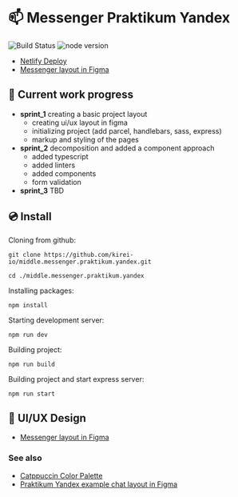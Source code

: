 # 📫 Messenger Praktikum Yandex

![Build Status](https://img.shields.io/github/actions/workflow/status/kirei-io/middle.messenger.praktikum.yandex/tests.yml?style=flat-square&l&labelColor=24273a&color=b7bdf8 "Build status")
![node version](https://img.shields.io/static/v1?label=node&message=%3E=14&style=flat-square&logo=node.js&labelColor=24273a&color=8bd5ca&logoColor=cad3f5 "node version >= 14")

* [Netlify Deploy](https://kirei-study-messanger.netlify.app/)
* [Messenger layout in Figma](https://www.figma.com/file/6KYG6oVWJe0VvCROyIUhjy/chat-app?node-id=17%3A84&t=oi1Iqbcf4oqN3JGq-1)

## 🦥 Current work progress

* **sprint_1** creating a basic project layout
  * creating ui/ux layout in figma
  * initializing project (add parcel, handlebars, sass, express)
  * markup and styling of the pages
* **sprint_2** decomposition and added a component approach
  * added typescript
  * added linters
  * added components
  * form validation
* **sprint_3** TBD

## 💿 Install

Cloning from github:

```text
git clone https://github.com/kirei-io/middle.messenger.praktikum.yandex.git
```

```text
cd ./middle.messenger.praktikum.yandex
```

Installing packages:

```text
npm install
```

Starting development server:

```text
npm run dev
```

Building project:

```text
npm run build
```

Building project and start express server:

```text
npm run start
```

## 🎨 UI/UX Design

* [Messenger layout in Figma](https://www.figma.com/file/6KYG6oVWJe0VvCROyIUhjy/chat-app?node-id=17%3A84&t=oi1Iqbcf4oqN3JGq-1)

### See also

* [Catppuccin Color Palette](https://github.com/catppuccin/catppuccin)
* [Praktikum Yandex example chat layout in Figma](https://www.figma.com/file/24EUnEHGEDNLdOcxg7ULwV/Chat?node-id=0%3A1)
